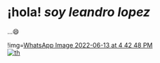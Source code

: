## <h1 aling="center">¡hola! *soy leandro lopez*</h1>...😄
!img=[WhatsApp Image 2022-06-13 at 4 42 48 PM](https://user-images.githubusercontent.com/102327675/173434402-667c09a5-ed4a-45e7-ae2f-968649029715.jpeg)
<br>
[![th](https://user-images.githubusercontent.com/102327675/173450202-f5763c09-e175-433e-a5d8-a8f50d04c2a2.jpeg)
](https://www.facebook.com/leandro.lopez.a)
<!--
**leandrolope/leandrolope** is a ✨ _special_ ✨ repository because its `README.md` (this file) appears on your GitHub profile.

Here are some ideas to get you started:

- 🔭 I’m currently working on ...
- 🌱 I’m currently learning ...
- 👯 I’m looking to collaborate on ...
- 🤔 I’m looking for help with ...
- 💬 Ask me about ...
- 📫 How to reach me: ...
- 😄 Pronouns: ...
- ⚡ Fun fact: ...
-->


